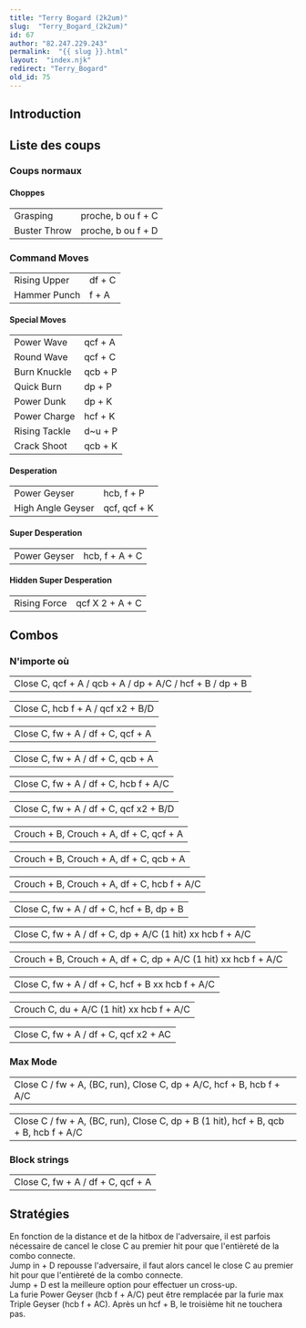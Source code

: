 ```yaml
---
title: "Terry Bogard (2k2um)"
slug:  "Terry_Bogard_(2k2um)"
id: 67
author: "82.247.229.243"
permalink:  "{{ slug }}.html"
layout:  "index.njk"
redirect: "Terry_Bogard"
old_id: 75
---
```


## Introduction

## Liste des coups

### Coups normaux

#### Choppes

|              |                    |
|--------------|--------------------|
| Grasping     | proche, b ou f + C |
| Buster Throw | proche, b ou f + D |

### Command Moves

|              |        |
|--------------|--------|
| Rising Upper | df + C |
| Hammer Punch | f + A  |

#### Special Moves

|               |          |
|---------------|----------|
| Power Wave    | qcf + A  |
| Round Wave    | qcf + C  |
| Burn Knuckle  | qcb + P  |
| Quick Burn    | dp + P   |
| Power Dunk    | dp + K   |
| Power Charge  | hcf + K  |
| Rising Tackle | d\~u + P |
| Crack Shoot   | qcb + K  |

#### Desperation

|                   |              |
|-------------------|--------------|
| Power Geyser      | hcb, f + P   |
| High Angle Geyser | qcf, qcf + K |

#### Super Desperation

|              |                |
|--------------|----------------|
| Power Geyser | hcb, f + A + C |

#### Hidden Super Desperation

|              |                 |
|--------------|-----------------|
| Rising Force | qcf X 2 + A + C |

## Combos

### N'importe où

|                                                          |
|----------------------------------------------------------|
| Close C, qcf + A / qcb + A / dp + A/C / hcf + B / dp + B |

|                                   |
|-----------------------------------|
| Close C, hcb f + A / qcf x2 + B/D |

|                                   |
|-----------------------------------|
| Close C, fw + A / df + C, qcf + A |

|                                   |
|-----------------------------------|
| Close C, fw + A / df + C, qcb + A |

|                                       |
|---------------------------------------|
| Close C, fw + A / df + C, hcb f + A/C |

|                                        |
|----------------------------------------|
| Close C, fw + A / df + C, qcf x2 + B/D |

|                                         |
|-----------------------------------------|
| Crouch + B, Crouch + A, df + C, qcf + A |

|                                         |
|-----------------------------------------|
| Crouch + B, Crouch + A, df + C, qcb + A |

|                                             |
|---------------------------------------------|
| Crouch + B, Crouch + A, df + C, hcb f + A/C |

|                                           |
|-------------------------------------------|
| Close C, fw + A / df + C, hcf + B, dp + B |

|                                                           |
|-----------------------------------------------------------|
| Close C, fw + A / df + C, dp + A/C (1 hit) xx hcb f + A/C |

|                                                                 |
|-----------------------------------------------------------------|
| Crouch + B, Crouch + A, df + C, dp + A/C (1 hit) xx hcb f + A/C |

|                                                  |
|--------------------------------------------------|
| Close C, fw + A / df + C, hcf + B xx hcb f + A/C |

|                                           |
|-------------------------------------------|
| Crouch C, du + A/C (1 hit) xx hcb f + A/C |

|                                       |
|---------------------------------------|
| Close C, fw + A / df + C, qcf x2 + AC |

### Max Mode

|                                                                      |
|----------------------------------------------------------------------|
| Close C / fw + A, (BC, run), Close C, dp + A/C, hcf + B, hcb f + A/C |

|                                                                                     |
|-------------------------------------------------------------------------------------|
| Close C / fw + A, (BC, run), Close C, dp + B (1 hit), hcf + B, qcb + B, hcb f + A/C |

### Block strings

|                                   |
|-----------------------------------|
| Close C, fw + A / df + C, qcf + A |

## Stratégies

En fonction de la distance et de la hitbox de l'adversaire, il est
parfois nécessaire de cancel le close C au premier hit pour que
l'entièreté de la combo connecte.  
Jump in + D repousse l'adversaire, il faut alors cancel le close C au
premier hit pour que l'entièreté de la combo connecte.  
Jump + D est la meilleure option pour effectuer un cross-up.  
La furie Power Geyser (hcb f + A/C) peut être remplacée par la furie max
Triple Geyser (hcb f + AC). Après un hcf + B, le troisième hit ne
touchera pas.  
